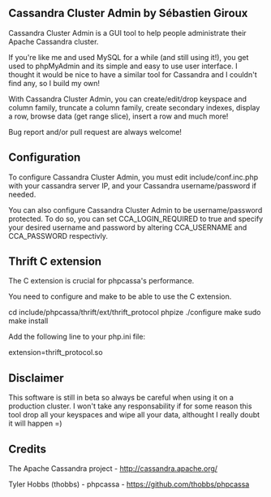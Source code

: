 ﻿Cassandra Cluster Admin by Sébastien Giroux
------------------------------------------------
Cassandra Cluster Admin is a GUI tool to help people administrate their Apache Cassandra cluster.

If you're like me and used MySQL for a while (and still using it!), you get used to phpMyAdmin and its simple and easy to use user interface. I thought it would be nice to have a similar tool for Cassandra and I couldn't find any, so I build my own!

With Cassandra Cluster Admin, you can create/edit/drop keyspace and column family, truncate a column family, create secondary indexes, display a row, browse data (get range slice), insert a row and much more!

Bug report and/or pull request are always welcome!


Configuration
------------------------------------------------
To configure Cassandra Cluster Admin, you must edit include/conf.inc.php with your cassandra server IP, and your Cassandra username/password if needed.

You can also configure Cassandra Cluster Admin to be username/password protected. To do so, you can set CCA_LOGIN_REQUIRED to true and specify your desired username and password by altering CCA_USERNAME and CCA_PASSWORD respectivly.


Thrift C extension
------------------------------------------------
The C extension is crucial for phpcassa's performance.

You need to configure and make to be able to use the C extension.

cd include/phpcassa/thrift/ext/thrift_protocol
phpize
./configure
make
sudo make install

Add the following line to your php.ini file:

extension=thrift_protocol.so


Disclaimer
------------------------------------------------
This software is still in beta so always be careful when using it on a production cluster. I won't take any responsability if for some reason this tool drop all your keyspaces and wipe all your data, althought I really doubt it will happen =)


Credits
------------------------------------------------
The Apache Cassandra project - http://cassandra.apache.org/

Tyler Hobbs (thobbs) - phpcassa - https://github.com/thobbs/phpcassa